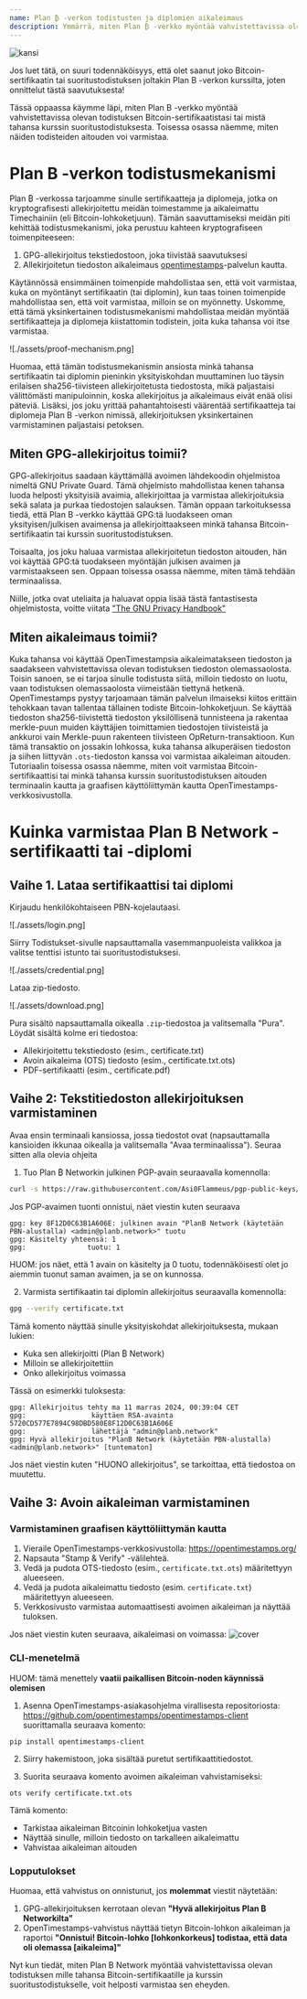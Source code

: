 ```yaml
---
name: Plan ₿ -verkon todistusten ja diplomien aikaleimaus
description: Ymmärrä, miten Plan ₿ -verkko myöntää vahvistettavissa olevan todistuksen sertifikaateillesi ja diplomeillesi
---
```


![kansi](assets/cover.webp)

Jos luet tätä, on suuri todennäköisyys, että olet saanut joko Bitcoin-sertifikaatin tai suoritustodistuksen joltakin Plan B -verkon kurssilta, joten onnittelut tästä saavutuksesta!

Tässä oppaassa käymme läpi, miten Plan B -verkko myöntää vahvistettavissa olevan todistuksen Bitcoin-sertifikaatistasi tai mistä tahansa kurssin suoritustodistuksesta. Toisessa osassa näemme, miten näiden todisteiden aitouden voi varmistaa.

# Plan B -verkon todistusmekanismi

Plan ₿ -verkossa tarjoamme sinulle sertifikaatteja ja diplomeja, jotka on kryptografisesti allekirjoitettu meidän toimestamme ja aikaleimattu Timechainiin (eli Bitcoin-lohkoketjuun). Tämän saavuttamiseksi meidän piti kehittää todistusmekanismi, joka perustuu kahteen kryptografiseen toimenpiteeseen:

1. GPG-allekirjoitus tekstiedostoon, joka tiivistää saavutuksesi
2. Allekirjoitetun tiedoston aikaleimaus [opentimestamps](https://opentimestamps.org/)-palvelun kautta.

Käytännössä ensimmäinen toimenpide mahdollistaa sen, että voit varmistaa, kuka on myöntänyt sertifikaatin (tai diplomin), kun taas toinen toimenpide mahdollistaa sen, että voit varmistaa, milloin se on myönnetty.
Uskomme, että tämä yksinkertainen todistusmekanismi mahdollistaa meidän myöntää sertifikaatteja ja diplomeja kiistattomin todistein, joita kuka tahansa voi itse varmistaa.

![./assets/proof-mechanism.png]

Huomaa, että tämän todistusmekanismin ansiosta minkä tahansa sertifikaatin tai diplomin pieninkin yksityiskohdan muuttaminen luo täysin erilaisen sha256-tiivisteen allekirjoitetusta tiedostosta, mikä paljastaisi välittömästi manipuloinnin, koska allekirjoitus ja aikaleimaus eivät enää olisi päteviä. Lisäksi, jos joku yrittää pahantahtoisesti väärentää sertifikaatteja tai diplomeja Plan B -verkon nimissä, allekirjoituksen yksinkertainen varmistaminen paljastaisi petoksen.

## Miten GPG-allekirjoitus toimii?

GPG-allekirjoitus saadaan käyttämällä avoimen lähdekoodin ohjelmistoa nimeltä GNU Private Guard. Tämä ohjelmisto mahdollistaa kenen tahansa luoda helposti yksityisiä avaimia, allekirjoittaa ja varmistaa allekirjoituksia sekä salata ja purkaa tiedostojen salauksen. Tämän oppaan tarkoituksessa tiedä, että Plan B -verkko käyttää GPG:tä luodakseen oman yksityisen/julkisen avaimensa ja allekirjoittaakseen minkä tahansa Bitcoin-sertifikaatin tai kurssin suoritustodistuksen.

Toisaalta, jos joku haluaa varmistaa allekirjoitetun tiedoston aitouden, hän voi käyttää GPG:tä tuodakseen myöntäjän julkisen avaimen ja varmistaakseen sen. Oppaan toisessa osassa näemme, miten tämä tehdään terminaalissa.

Niille, jotka ovat uteliaita ja haluavat oppia lisää tästä fantastisesta ohjelmistosta, voitte viitata ["The GNU Privacy Handbook"](https://www.gnupg.org/gph/en/manual/x135.html)

## Miten aikaleimaus toimii?

Kuka tahansa voi käyttää OpenTimestampsia aikaleimatakseen tiedoston ja saadakseen vahvistettavissa olevan todistuksen tiedoston olemassaolosta. Toisin sanoen, se ei tarjoa sinulle todistusta siitä, milloin tiedosto on luotu, vaan todistuksen olemassaolosta viimeistään tiettynä hetkenä.
OpenTimestamps pystyy tarjoamaan tämän palvelun ilmaiseksi kiitos erittäin tehokkaan tavan tallentaa tällainen todiste Bitcoin-lohkoketjuun. Se käyttää tiedoston sha256-tiivistettä tiedoston yksilöllisenä tunnisteena ja rakentaa merkle-puun muiden käyttäjien toimittamien tiedostojen tiivisteistä ja ankkuroi vain Merkle-puun rakenteen tiivisteen OpReturn-transaktioon.
Kun tämä transaktio on jossakin lohkossa, kuka tahansa alkuperäisen tiedoston ja siihen liittyvän `.ots`-tiedoston kanssa voi varmistaa aikaleiman aitouden. Tutoriaalin toisessa osassa näemme, miten voit varmistaa Bitcoin-sertifikaattisi tai minkä tahansa kurssin suoritustodistuksen aitouden terminaalin kautta ja graafisen käyttöliittymän kautta OpenTimestamps-verkkosivustolla.
# Kuinka varmistaa Plan B Network -sertifikaatti tai -diplomi

## Vaihe 1. Lataa sertifikaattisi tai diplomi

Kirjaudu henkilökohtaiseen PBN-kojelautaasi.

![./assets/login.png]

Siirry Todistukset-sivulle napsauttamalla vasemmanpuoleista valikkoa ja valitse tenttisi istunto tai suoritustodistuksesi.

![./assets/credential.png]

Lataa zip-tiedosto.

![./assets/download.png]

Pura sisältö napsauttamalla oikealla `.zip`-tiedostoa ja valitsemalla "Pura". Löydät sisältä kolme eri tiedostoa:

- Allekirjoitettu tekstiedosto (esim., certificate.txt)
- Avoin aikaleima (OTS) tiedosto (esim., certificate.txt.ots)
- PDF-sertifikaatti (esim., certificate.pdf)

## Vaihe 2: Tekstitiedoston allekirjoituksen varmistaminen

Avaa ensin terminaali kansiossa, jossa tiedostot ovat (napsauttamalla kansioiden ikkunaa oikealla ja valitsemalla "Avaa terminaalissa"). Seuraa sitten alla olevia ohjeita

1. Tuo Plan ₿ Networkin julkinen PGP-avain seuraavalla komennolla:

```bash
curl -s https://raw.githubusercontent.com/Asi0Flammeus/pgp-public-keys/master/planb-network-pk.asc | gpg --import
```

Jos PGP-avaimen tuonti onnistui, näet viestin kuten seuraava

```
gpg: key 8F12D0C63B1A606E: julkinen avain "PlanB Network (käytetään PBN-alustalla) <admin@planb.network>" tuotu
gpg: Käsitelty yhteensä: 1
gpg:               tuotu: 1
```

HUOM: jos näet, että 1 avain on käsitelty ja 0 tuotu, todennäköisesti olet jo aiemmin tuonut saman avaimen, ja se on kunnossa.

2. Varmista sertifikaatin tai diplomin allekirjoitus seuraavalla komennolla:

```bash
gpg --verify certificate.txt
```

Tämä komento näyttää sinulle yksityiskohdat allekirjoituksesta, mukaan lukien:

- Kuka sen allekirjoitti (Plan ₿ Network)
- Milloin se allekirjoitettiin
- Onko allekirjoitus voimassa

Tässä on esimerkki tuloksesta:

```
gpg: Allekirjoitus tehty ma 11 marras 2024, 00:39:04 CET
gpg:                käyttäen RSA-avainta 5720CD577E7894C98DBD580E8F12D0C63B1A606E
gpg:                lähettäjä "admin@planb.network"
gpg: Hyvä allekirjoitus "PlanB Network (käytetään PBN-alustalla) <admin@planb.network>" [tuntematon]
```

Jos näet viestin kuten "HUONO allekirjoitus", se tarkoittaa, että tiedostoa on muutettu.

## Vaihe 3: Avoin aikaleiman varmistaminen

### Varmistaminen graafisen käyttöliittymän kautta

1. Vieraile OpenTimestamps-verkkosivustolla: https://opentimestamps.org/
2. Napsauta "Stamp & Verify" -välilehteä.
3. Vedä ja pudota OTS-tiedosto (esim., `certificate.txt.ots`) määritettyyn alueeseen.
4. Vedä ja pudota aikaleimattu tiedosto (esim. `certificate.txt`) määritettyyn alueeseen.
5. Verkkosivusto varmistaa automaattisesti avoimen aikaleiman ja näyttää tuloksen.

Jos näet viestin kuten seuraava, aikaleimasi on voimassa:
![cover](assets/opentimestamp_wegui_verified.webp)
### CLI-menetelmä

HUOM: tämä menettely **vaatii paikallisen Bitcoin-noden käynnissä olemisen**

1. Asenna OpenTimestamps-asiakasohjelma virallisesta repositoriosta: https://github.com/opentimestamps/opentimestamps-client suorittamalla seuraava komento:

```
pip install opentimestamps-client
```

2. Siirry hakemistoon, joka sisältää puretut sertifikaattitiedostot.

3. Suorita seuraava komento avoimen aikaleiman vahvistamiseksi:

```
ots verify certificate.txt.ots
```

Tämä komento:

- Tarkistaa aikaleiman Bitcoinin lohkoketjua vasten
- Näyttää sinulle, milloin tiedosto on tarkalleen aikaleimattu
- Vahvistaa aikaleiman aitouden

### Lopputulokset

Huomaa, että vahvistus on onnistunut, jos **molemmat** viestit näytetään:

1. GPG-allekirjoituksen kerrotaan olevan **"Hyvä allekirjoitus Plan ₿ Networkilta"**
2. OpenTimestamps-vahvistus näyttää tietyn Bitcoin-lohkon aikaleiman ja raportoi **"Onnistui! Bitcoin-lohko [lohkonkorkeus] todistaa, että data oli olemassa [aikaleima]"**

Nyt kun tiedät, miten Plan B Network myöntää vahvistettavissa olevan todistuksen mille tahansa Bitcoin-sertifikaatille ja kurssin suoritustodistukselle, voit helposti varmistaa sen eheyden.